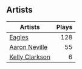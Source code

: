 ## Artists
Artists | Plays 
----- | -----: 
[Eagles](/artists/eagles-59842) | 128
[Aaron Neville](/artists/aaron-neville-384) | 55
[Kelly Clarkson](/artists/kelly-clarkson-34788) | 6

